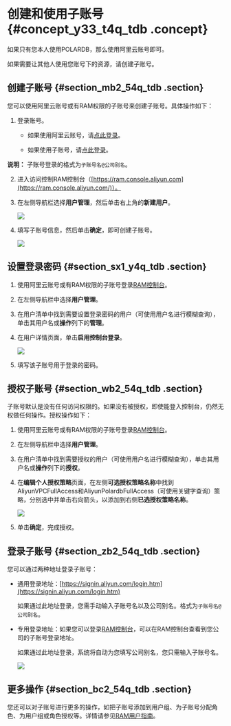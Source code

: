 # 创建和使用子账号 {#concept_y33_t4q_tdb .concept}

如果只有您本人使用POLARDB，那么使用阿里云账号即可。

如果需要让其他人使用您账号下的资源，请创建子账号。

## 创建子账号 {#section_mb2_54q_tdb .section}

您可以使用阿里云账号或有RAM权限的子账号来创建子账号。具体操作如下：

1.  登录账号。
    -   如果使用阿里云账号，请[点此登录](https://account.aliyun.com/login/login.htm)。

    -   如果使用子账号，请[点此登录](https://signin.aliyun.com/login.htm)。

**说明：** 子账号登录的格式为`子账号名@公司别名`。

2.  进入访问控制RAM控制台（[https://ram.console.aliyun.com](https://ram.console.aliyun.com/)）。
3.  在左侧导航栏选择**用户管理**，然后单击右上角的**新建用户**。

    ![](http://static-aliyun-doc.oss-cn-hangzhou.aliyuncs.com/assets/img/3025/2094_zh-CN.png)

4.  填写子账号信息，然后单击**确定**，即可创建子账号。

    ![](http://static-aliyun-doc.oss-cn-hangzhou.aliyuncs.com/assets/img/3025/2095_zh-CN.png)


## 设置登录密码 {#section_sx1_y4q_tdb .section}

1.  使用阿里云账号或有RAM权限的子账号登录[RAM控制台](https://ram.console.aliyun.com/)。
2.  在左侧导航栏中选择**用户管理**。
3.  在用户清单中找到需要设置登录密码的用户（可使用用户名进行模糊查询），单击其用户名或**操作**列下的**管理**。
4.  在用户详情页面，单击**启用控制台登录**。

    ![](http://static-aliyun-doc.oss-cn-hangzhou.aliyuncs.com/assets/img/3025/2096_zh-CN.png)

5.  填写该子账号用于登录的密码。

## 授权子账号 {#section_wb2_54q_tdb .section}

子账号默认是没有任何访问权限的。如果没有被授权，即使能登入控制台，仍然无权做任何操作。授权操作如下：

1.  使用阿里云账号或有RAM权限的子账号登录[RAM控制台](https://ram.console.aliyun.com/)。
2.  在左侧导航栏中选择**用户管理**。
3.  在用户清单中找到需要授权的用户（可使用用户名进行模糊查询），单击其用户名或**操作**列下的**授权**。
4.  在**编辑个人授权策略**页面，在左侧**可选授权策略名称**中找到AliyunVPCFullAccess和AliyunPolardbFullAccess（可使用关键字查询）策略，分别选中并单击右向箭头，以添加到右侧**已选授权策略名称**。

    ![](http://static-aliyun-doc.oss-cn-hangzhou.aliyuncs.com/assets/img/3025/6629_zh-CN.png)

5.  单击**确定**，完成授权。

## 登录子账号 {#section_zb2_54q_tdb .section}

您可以通过两种地址登录子账号：

-   通用登录地址：[https://signin.aliyun.com/login.htm](https://signin.aliyun.com/login.htm)

    如果通过此地址登录，您需手动输入子账号名以及公司别名。格式为`子账号名@公司别名`。

-   专用登录地址：如果您可以登录[RAM控制台](https://ram.console.aliyun.com)，可以在RAM控制台查看到您公司的子账号登录地址。

    如果通过此地址登录，系统将自动为您填写公司别名，您只需输入子账号名。

    ![](http://static-aliyun-doc.oss-cn-hangzhou.aliyuncs.com/assets/img/3025/6630_zh-CN.png)


## 更多操作 {#section_bc2_54q_tdb .section}

您还可以对子账号进行更多的操作，如把子账号添加到用户组、为子账号分配角色、为用户组或角色授权等。详情请参见[RAM用户指南](https://help.aliyun.com/document_detail/28645.html)。

